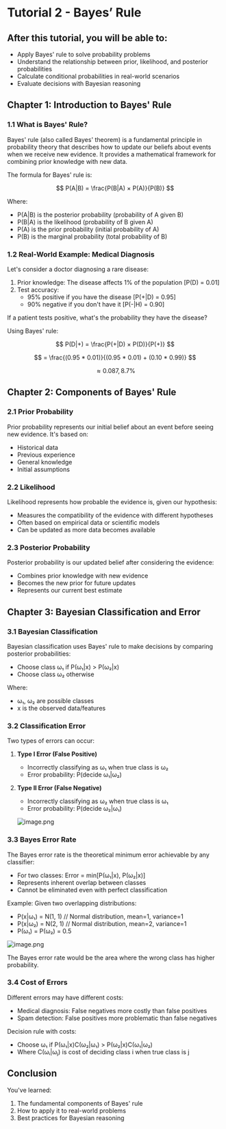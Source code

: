 # Tutorial 2 - Bayes’ Rule

## After this tutorial, you will be able to:

- Apply Bayes' rule to solve probability problems
- Understand the relationship between prior, likelihood, and posterior probabilities
- Calculate conditional probabilities in real-world scenarios
- Evaluate decisions with Bayesian reasoning

## Chapter 1: Introduction to Bayes' Rule

### 1.1 What is Bayes' Rule?

Bayes' rule (also called Bayes' theorem) is a fundamental principle in probability theory that describes how to update our beliefs about events when we receive new evidence. It provides a mathematical framework for combining prior knowledge with new data.

The formula for Bayes' rule is:

$$
P(A|B) = \frac{P(B|A) × P(A)}{P(B)}
$$

Where:

- P(A|B) is the posterior probability (probability of A given B)
- P(B|A) is the likelihood (probability of B given A)
- P(A) is the prior probability (initial probability of A)
- P(B) is the marginal probability (total probability of B)

### 1.2 Real-World Example: Medical Diagnosis

Let's consider a doctor diagnosing a rare disease:

1. Prior knowledge: The disease affects 1% of the population [P(D) = 0.01]
2. Test accuracy:
    - 95% positive if you have the disease [P(+|D) = 0.95]
    - 90% negative if you don't have it [P(-|H) = 0.90]

If a patient tests positive, what's the probability they have the disease?

Using Bayes' rule:

$$
P(D|+) = \frac{P(+|D) × P(D)}{P(+)}
$$

$$
= \frac{(0.95 * 0.01)}{(0.95 * 0.01) + (0.10  * 0.99)}
$$

$$
≈ 0.087, 8.7\%
$$

## Chapter 2: Components of Bayes' Rule

### 2.1 Prior Probability

Prior probability represents our initial belief about an event before seeing new evidence. It's based on:

- Historical data
- Previous experience
- General knowledge
- Initial assumptions

### 2.2 Likelihood

Likelihood represents how probable the evidence is, given our hypothesis:

- Measures the compatibility of the evidence with different hypotheses
- Often based on empirical data or scientific models
- Can be updated as more data becomes available

### 2.3 Posterior Probability

Posterior probability is our updated belief after considering the evidence:

- Combines prior knowledge with new evidence
- Becomes the new prior for future updates
- Represents our current best estimate

## Chapter 3: Bayesian Classification and Error

### 3.1 Bayesian Classification

Bayesian classification uses Bayes' rule to make decisions by comparing posterior probabilities:

- Choose class ω₁ if P(ω₁|x) > P(ω₂|x)
- Choose class ω₂ otherwise

Where:

- ω₁, ω₂ are possible classes
- x is the observed data/features

### 3.2 Classification Error

Two types of errors can occur:

1. **Type I Error (False Positive)**
    - Incorrectly classifying as ω₁ when true class is ω₂
    - Error probability: P(decide ω₁|ω₂)
2. **Type II Error (False Negative)**
    - Incorrectly classifying as ω₂ when true class is ω₁
    - Error probability: P(decide ω₂|ω₁)
    
    ![image.png](Tutorial%202%20-%20Bayes%E2%80%99%20Rule%2013e92a4820738053a5a1d512f353868b/image.png)
    

### 3.3 Bayes Error Rate

The Bayes error rate is the theoretical minimum error achievable by any classifier:

- For two classes: Error = min[P(ω₁|x), P(ω₂|x)]
- Represents inherent overlap between classes
- Cannot be eliminated even with perfect classification

Example:
Given two overlapping distributions:

- P(x|ω₁) = N(1, 1) // Normal distribution, mean=1, variance=1
- P(x|ω₂) = N(2, 1) // Normal distribution, mean=2, variance=1
- P(ω₁) = P(ω₂) = 0.5

![image.png](Tutorial%202%20-%20Bayes%E2%80%99%20Rule%2013e92a4820738053a5a1d512f353868b/image%201.png)

The Bayes error rate would be the area where the wrong class has higher probability.

### 3.4 Cost of Errors

Different errors may have different costs:

- Medical diagnosis: False negatives more costly than false positives
- Spam detection: False positives more problematic than false negatives

Decision rule with costs:

- Choose ω₁ if P(ω₁|x)C(ω₂|ω₁) > P(ω₂|x)C(ω₁|ω₂)
- Where C(ωᵢ|ωⱼ) is cost of deciding class i when true class is j

## Conclusion

You've learned:

1. The fundamental components of Bayes' rule
2. How to apply it to real-world problems
3. Best practices for Bayesian reasoning
